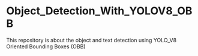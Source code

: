 # Object_Detection_With_YOLOV8_OBB
This repository is about the object and text detection using YOLO_V8 Oriented Bounding Boxes (OBB)
